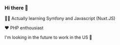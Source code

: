 ### Hi there 👋

 👨‍🎓 Actually learning Symfony and Javascript (Nuxt.JS)
 
 ❤ PHP enthousiast
 
 I'm looking in the future to work in the US 🙌
 

<!--
**mathiiii-dev/mathiiii-dev** is a ✨ _special_ ✨ repository because its `README.md` (this file) appears on your GitHub profile.

Here are some ideas to get you started:

- 🔭 I’m currently working on ...
- 🌱 I’m currently learning ...
- 👯 I’m looking to collaborate on ...
- 🤔 I’m looking for help with ...
- 💬 Ask me about ...
- 📫 How to reach me: ...
- 😄 Pronouns: ...
- ⚡ Fun fact: ...
-->
